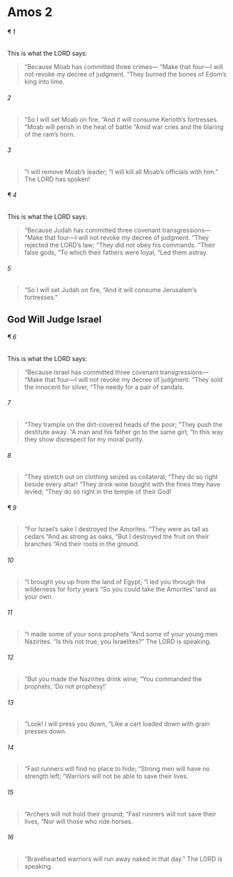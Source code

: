 # Amos 2
###### ¶ 1
This is what the LORD says:
> “Because Moab has committed three crimes—
> “Make that four—I will not revoke my decree of judgment.
> “They burned the bones of Edom’s king into lime.
###### 2
> “So I will set Moab on fire,
> “And it will consume Kerioth’s fortresses.
> “Moab will perish in the heat of battle
> “Amid war cries and the blaring of the ram’s horn.
###### 3
> “I will remove Moab’s leader;
> “I will kill all Moab’s officials with him.”
> The LORD has spoken!
###### ¶ 4
This is what the LORD says:
> “Because Judah has committed three covenant transgressions—
> “Make that four—I will not revoke my decree of judgment.
> “They rejected the LORD’s law;
> “They did not obey his commands.
> “Their false gods,
> “To which their fathers were loyal,
> “Led them astray.
###### 5
> “So I will set Judah on fire,
> “And it will consume Jerusalem’s fortresses.”
## God Will Judge Israel
###### ¶ 6
This is what the LORD says:
> “Because Israel has committed three covenant transgressions—
> “Make that four—I will not revoke my decree of judgment.
> “They sold the innocent for silver,
> “The needy for a pair of sandals.
###### 7
> “They trample on the dirt-covered heads of the poor;
> “They push the destitute away.
> “A man and his father go to the same girl;
> “In this way they show disrespect for my moral purity.
###### 8
> “They stretch out on clothing seized as collateral;
> “They do so right beside every altar!
> “They drink wine bought with the fines they have levied;
> “They do so right in the temple of their God!
###### ¶ 9
> “For Israel’s sake I destroyed the Amorites.
> “They were as tall as cedars
> “And as strong as oaks,
> “But I destroyed the fruit on their branches
> “And their roots in the ground.
###### 10
> “I brought you up from the land of Egypt;
> “I led you through the wilderness for forty years
> “So you could take the Amorites’ land as your own.
###### 11
> “I made some of your sons prophets
> “And some of your young men Nazirites.
> “Is this not true, you Israelites?”
> The LORD is speaking.
###### 12
> “But you made the Nazirites drink wine;
> “You commanded the prophets, ‘Do not prophesy!’
###### 13
> “Look! I will press you down,
> “Like a cart loaded down with grain presses down.
###### 14
> “Fast runners will find no place to hide;
> “Strong men will have no strength left;
> “Warriors will not be able to save their lives.
###### 15
> “Archers will not hold their ground;
> “Fast runners will not save their lives,
> “Nor will those who ride horses.
###### 16
> “Bravehearted warriors will run away naked in that day.”
> The LORD is speaking.
